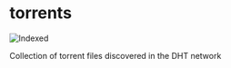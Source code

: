 torrents 
========
![Indexed](https://img.shields.io/badge/indexed-157527-blue)

Collection of torrent files discovered in the DHT network
